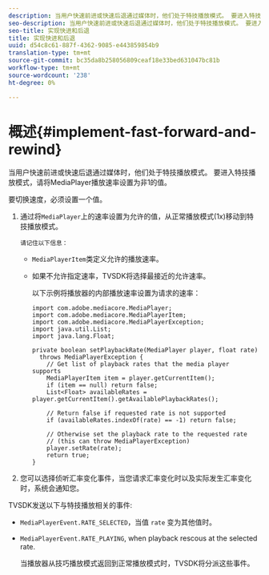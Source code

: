 ```yaml
---
description: 当用户快速前进或快速后退通过媒体时，他们处于特技播放模式。 要进入特技播放模式，请将MediaPlayer播放速率设置为非1的值。
seo-description: 当用户快速前进或快速后退通过媒体时，他们处于特技播放模式。 要进入特技播放模式，请将MediaPlayer播放速率设置为非1的值。
seo-title: 实现快进和后退
title: 实现快进和后退
uuid: d54c8c61-887f-4362-9085-e443859854b9
translation-type: tm+mt
source-git-commit: bc35da8b258056809ceaf18e33bed631047bc81b
workflow-type: tm+mt
source-wordcount: '238'
ht-degree: 0%

---
```



# 概述{#implement-fast-forward-and-rewind}

当用户快速前进或快速后退通过媒体时，他们处于特技播放模式。 要进入特技播放模式，请将MediaPlayer播放速率设置为非1的值。

要切换速度，必须设置一个值。

1. 通过将`MediaPlayer`上的速率设置为允许的值，从正常播放模式(1x)移动到特技播放模式。

       请记住以下信息：
   
   * `MediaPlayerItem`类定义允许的播放速率。
   * 如果不允许指定速率，TVSDK将选择最接近的允许速率。

      以下示例将播放器的内部播放速率设置为请求的速率：

      ```
      import com.adobe.mediacore.MediaPlayer; 
      import com.adobe.mediacore.MediaPlayerItem; 
      import com.adobe.mediacore.MediaPlayerException; 
      import java.util.List; 
      import java.lang.Float; 
      
      private boolean setPlaybackRate(MediaPlayer player, float rate)  
        throws MediaPlayerException { 
          // Get list of playback rates that the media player supports 
          MediaPlayerItem item = player.getCurrentItem(); 
          if (item == null) return false; 
          List<Float> availableRates = player.getCurrentItem().getAvailablePlaybackRates(); 
      
          // Return false if requested rate is not supported 
          if (availableRates.indexOf(rate) == -1) return false; 
      
          // Otherwise set the playback rate to the requested rate  
          // (this can throw MediaPlayerException) 
          player.setRate(rate); 
          return true; 
      }
      ```

1. 您可以选择侦听汇率变化事件，当您请求汇率变化时以及实际发生汇率变化时，系统会通知您。

TVSDK发送以下与特技播放相关的事件:

* `MediaPlayerEvent.RATE_SELECTED`，当值 `rate` 变为其他值时。

* `MediaPlayerEvent.RATE_PLAYING`, when playback rescous at the selected rate.

   当播放器从技巧播放模式返回到正常播放模式时，TVSDK将分派这些事件。